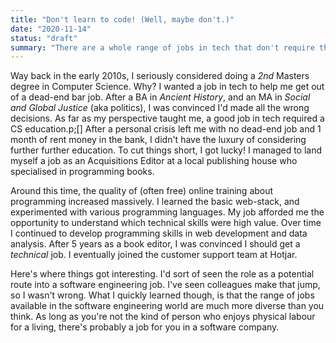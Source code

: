 ```yaml
---
title: "Don't learn to code! (Well, maybe don't.)"
date: "2020-11-14"
status: "draft"
summary: "There are a whole range of jobs in tech that don't require that you become a software engineer."
---
```

Way back in the early 2010s, I seriously considered doing a _2nd_ Masters degree in Computer Science. Why? I wanted a job in tech to help me get out of a dead-end bar job. After a BA in _Ancient History_, and an MA in _Social and Global Justice_ (aka politics), I was convinced I'd made all the wrong decisions. As far as my perspective taught me, a good job in tech required a CS education.p;[] After a personal crisis left me with no dead-end job and 1 month of rent money in the bank, I didn't have the luxury of considering further further education. To cut things short, I got lucky! I managed to land myself a job as an Acquisitions Editor at a local publishing house who specialised in programming books. 

Around this time, the quality of (often free) online training about programming increased massively. I learned the basic web-stack, and experimented with various programming languages. My job afforded me the opportunity to understand which technical skills were high value. Over time I continued to develop programming skills in web development and data analysis. After 5 years as a book editor, I was convinced I should get a _technical_ job. I eventually joined the customer support team at Hotjar.

Here's where things got interesting. I'd sort of seen the role as a potential route into a software engineering job. I've seen colleagues make that jump, so I wasn't wrong. What I quickly learned though, is that the range of jobs available in the software engineering world are much more diverse than you think. As long as you're not the kind of person who enjoys physical labour for a living, there's probably a job for you in a software company.

